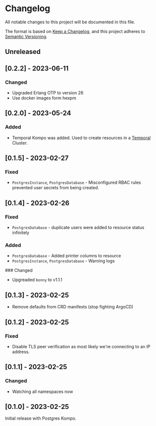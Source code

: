 # Changelog

All notable changes to this project will be documented in this file.

The format is based on [Keep a Changelog](https://keepachangelog.com/en/1.0.0/),
and this project adheres to [Semantic Versioning](https://semver.org/spec/v2.0.0.html).

## Unreleased

## [0.2.2] - 2023-06-11

### Changed

- Upgraded Erlang OTP to version 26
- Use docker images form hexpm

## [0.2.0] - 2023-05-24

### Added

- Temporal Kompo was added. Used to create resources in a [Temporal](https://temporal.io) Cluster.

## [0.1.5] - 2023-02-27

### Fixed

- `PostgresInstance`, `PostgresDatabase` - Misconfigured RBAC rules prevented user secrets from being created.

## [0.1.4] - 2023-02-26

### Fixed

- `PostgresDatabase` - duplicate users were added to resource status infinitely

### Added

- `PostgresDatabase` - Added printer columns to resource
- `PostgresInstance`, `PostgresDatabase` - Warning logs

### Changed

- Upgreaded `bonny` to v1.1.1

## [0.1.3] - 2023-02-25

- Remove defaults from CRD manifests (stop fighting ArgoCD)

## [0.1.2] - 2023-02-25

### Fixed

- Disable TLS peer verification as most likely we're connecting to an IP address.

## [0.1.1] - 2023-02-25

### Changed

- Watching all namespaces now

## [0.1.0] - 2023-02-25

Initial release with Postgres Kompo.

##
